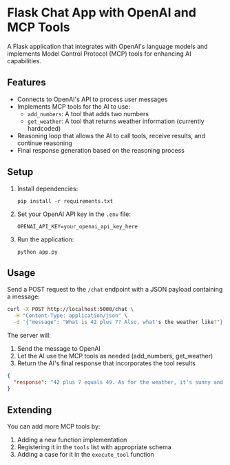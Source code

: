 # Flask Chat App with OpenAI and MCP Tools

A Flask application that integrates with OpenAI's language models and implements Model Control Protocol (MCP) tools for enhancing AI capabilities.

## Features

- Connects to OpenAI's API to process user messages
- Implements MCP tools for the AI to use:
  - `add_numbers`: A tool that adds two numbers
  - `get_weather`: A tool that returns weather information (currently hardcoded)
- Reasoning loop that allows the AI to call tools, receive results, and continue reasoning
- Final response generation based on the reasoning process

## Setup

1. Install dependencies:
   ```
   pip install -r requirements.txt
   ```

2. Set your OpenAI API key in the `.env` file:
   ```
   OPENAI_API_KEY=your_openai_api_key_here
   ```

3. Run the application:
   ```
   python app.py
   ```

## Usage

Send a POST request to the `/chat` endpoint with a JSON payload containing a message:

```bash
curl -X POST http://localhost:5000/chat \
  -H "Content-Type: application/json" \
  -d '{"message": "What is 42 plus 7? Also, what's the weather like?"}'
```

The server will:
1. Send the message to OpenAI
2. Let the AI use the MCP tools as needed (add_numbers, get_weather)
3. Return the AI's final response that incorporates the tool results

```json
{
  "response": "42 plus 7 equals 49. As for the weather, it's sunny and 75°F in the default location."
}
```

## Extending

You can add more MCP tools by:
1. Adding a new function implementation
2. Registering it in the `tools` list with appropriate schema
3. Adding a case for it in the `execute_tool` function
